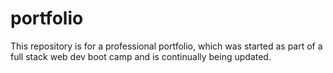 # portfolio
This repository is for a professional portfolio, which was started as part of a full stack web dev boot camp and is continually being updated.
